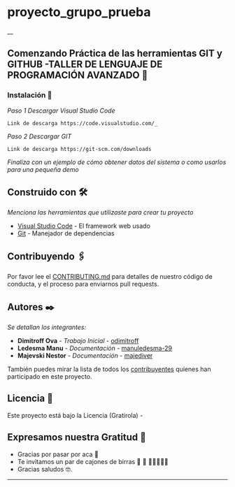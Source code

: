 # proyecto_grupo_prueba
__
## Comenzando Práctica de las herramientas GIT y GITHUB -TALLER DE LENGUAJE DE PROGRAMACIÓN AVANZADO 🚀

### Instalación 🔧

_Paso 1 Descargar Visual Studio Code_

```
Link de descarga https://code.visualstudio.com/_
```

_Paso 2 Descargar GIT_

```
Link de descarga https://git-scm.com/downloads
```

_Finaliza con un ejemplo de cómo obtener datos del sistema o como usarlos para una pequeña demo_

## Construido con 🛠️

_Menciona las herramientas que utilizaste para crear tu proyecto_

* [Visual Studio Code](https://code.visualstudio.com/_) - El framework web usado
* [Git](https://git-scm.com/downloads) - Manejador de dependencias

## Contribuyendo 🖇️

Por favor lee el [CONTRIBUTING.md](https://github.com/majediver/proyecto_grupo_prueba) para detalles de nuestro código de conducta, y el proceso para enviarnos pull requests.

## Autores ✒️

_Se detallan los integrantes:_

* **Dimitroff Ova** - *Trabajo Inicial* - [odimitroff](https://github.com/odimitroff/)
* **Ledesma Manu** - *Documentación* - [manuledesma-29](#https://github.com/manuledesma-29)
* **Majevski Nestor** - *Documentación* - [majediver](#https://github.com/majediver/)


También puedes mirar la lista de todos los [contribuyentes](https://github.com/your/project/contributors) quíenes han participado en este proyecto. 

## Licencia 📄

Este proyecto está bajo la Licencia (Gratirola) -

## Expresamos nuestra Gratitud 🎁

* Gracias  por pasar por aca 📢
* Te invitamos un par de cajones de birras 🍺 🍺 🍺🍺🍺🍺🍺  
* Gracias saludos 🤓.




---

